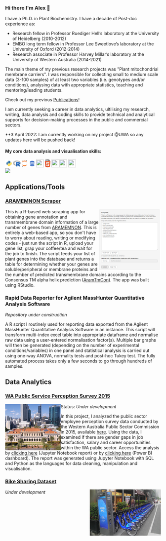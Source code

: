 ### Hi there I'm Alex 👋

I have a Ph.D. in Plant Biochemistry. I have a decade of Post-doc experience as:
<ul>
  <li>Research fellow in Professor Ruediger Hell’s laboratory at the University of Heidelberg (2010-2012)</li>
  <li>EMBO long term fellow in Professor Lee Sweetlove’s laboratory at the University of Oxford (2012-2014)</li>
  <li>Research associate in Professor Harvey Millar’s laboratory at the University of Western Australia (2014-2021)</li>
</ul>

The main theme of my previous research projects was "Plant mitochondrial membrane carriers". I was responsible for collecting small to medium scale data (3-100 samples) of at least two variables (i.e. genotypes and/or conditions), analysing data with appropriate statistics, teaching and mentoring/leading students.

Check out my previous <a href='https://scholar.google.com.au/citations?user=cxreV4YAAAAJ&hl=en'>Publications</a></li>! 

I am currently seeking a career in data analytics, ultilising my research, writing, data analysis and coding skills to provide technical and analytical supports for decision-making processes in the public and commercial sectors.

**3 April 2022: I am currently working on my project @UWA so any updates here will be pushed back!

#### My core data analysis and visualisation skills:

<img width="25" height="25" src='https://raw.githubusercontent.com/github/explore/80688e429a7d4ef2fca1e82350fe8e3517d3494d/topics/python/python.png'/><img width="25" height="25" src='https://raw.githubusercontent.com/github/explore/80688e429a7d4ef2fca1e82350fe8e3517d3494d/topics/r/r.png'/><img width="25" height="25" src='https://raw.githubusercontent.com/github/explore/80688e429a7d4ef2fca1e82350fe8e3517d3494d/topics/jupyter-notebook/jupyter-notebook.png'/><img width="25" height="25" src='https://raw.githubusercontent.com/github/explore/80688e429a7d4ef2fca1e82350fe8e3517d3494d/topics/sql/sql.png'/>[<img width="25" height="25" src='https://simpleicons.org/icons/tableau.svg'/>][tableau]<img width="25" height="25" src='https://raw.githubusercontent.com/github/explore/80688e429a7d4ef2fca1e82350fe8e3517d3494d/topics/html/html.png'/>[<img width="25" height="25" src='https://simpleicons.org/icons/adobedreamweaver.svg'/>][Dreamweaver][<img width="25" height="25" src='https://simpleicons.org/icons/adobeillustrator.svg'/>][Illustrator]
[<img width="25" height="25" src='https://simpleicons.org/icons/powerbi.svg'/>][PowerBI]
<br />
<img src='https://github-readme-stats.vercel.app/api/top-langs/?username=alex-cplee'/>

[tableau]: https://public.tableau.com/app/profile/alex.lee8779
[Dreamweaver]: https://www.adobe.com/au/products/dreamweaver.html
[Illustrator]: https://www.adobe.com/au/products/illustrator.html
[PowerBI]: https://powerbi.microsoft.com/en-au/



##  Applications/Tools
### [ARAMEMNON Scraper](https://github.com/alex-cplee/ARAMEMNON-Scraper)
<img align="right" src="https://github.com/alex-cplee/ARAMEMNON-Scraper/blob/main/Graphics/AramemScrap.png" width="200" height="200"></img>
This is a R-based web scraping app for obtaining gene annotation and transmembrane domain information of a large number of genes from [ARAMEMNON](http://aramemnon.uni-koeln.de/). This is entirely a web-based app, so you don't have to worry about reading, writing or modifying codes - just run the script in R, upload your gene list, grap your coffee/tea and wait for the job to finish. The script feeds your list of plant genes into the database and returns a table for determining whether your genes are soluble/peripheral or membrane proteins and the number of predicted transmembrane domains according to the Consensus TM alpha helix prediction ([AramTmCon](http://aramemnon.uni-koeln.de/proj_view2.ep?id=tm&mode=1)). The app was built using RStudio.

### Rapid Data Reporter for Agilent MassHunter Quantitative Analysis Software
*Repository under construction*

A R script I routinely used for reporting data exported from the Agilent MassHunter Quantitative Analysis Software in an instance. This script will transform multi-index excel table into appropriate dataframe and normalise raw data using a user-entered normalisation factor(s). Multiple bar graphs will then be generated (depending on the number of experimental conditions/variables) in one panel and statistical analysis is carried out using one-way ANOVA, normality tests and post-hoc Tukey test. The fully automated process takes only a few seconds to go through hundreds of samples. 

## Data Analytics
### [WA Public Service Perception Survey 2015](https://github.com/alex-cplee/WA-Public-Service-Perception-2015)
<img align="left" src="https://github.com/alex-cplee/WA-Public-Service-Perception-2015/blob/main/Graphics/WA_Perth_Parliament.jpg" width="180" height="150"></img>

Status: *Under development*

In this project, I analyzed the public sector employee perception survey data conducted by the Western Australia Public Sector Commission in 2015, available [here](https://data.gov.au/data/organization/public-sector-commission-wa). Using the data, I examined if there are gender gaps in job satisfaction, salary and career opportunities within the WA public sector. Access the analysis by [clicking here](https://github.com/alex-cplee/WA-Public-Service-Perception-2015/blob/main/SurveyData.ipynb) (Jupyter Notebook report) or by [clicking here](https://github.com/alex-cplee/WA-Public-Service-Perception-2015/blob/main/PowerBI_dashborad.pbix?raw=true) (Power BI dashboard). The report was generated using Jupyter Notebook with SQL and Python as the languages for data cleaning, manipulation and visualisation.

### [Bike Sharing Dataset](https://github.com/alex-cplee/Bike-Sharing)
<img align="right" src="https://github.com/alex-cplee/Bike-Sharing/blob/main/images/E53_St_Citibike_station_loaded_jeh.jpg" width="230" height="150"></img>


*Under development*

<!--
**alex-cplee/alex-cplee** is a ✨ _special_ ✨ repository because its `README.md` (this file) appears on your GitHub profile.

Here are some ideas to get you started:

- 🔭 I’m currently working on ...
- 🌱 I’m currently learning ...
- 👯 I’m looking to collaborate on ...
- 🤔 I’m looking for help with ...
- 💬 Ask me about ...
- 📫 How to reach me: ...
- 😄 Pronouns: ...
- ⚡ Fun fact: ...
-->
